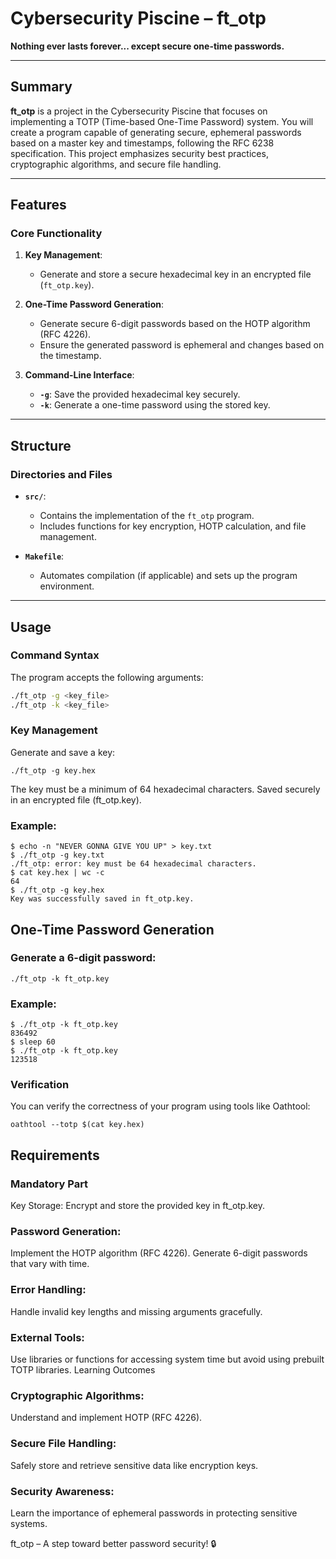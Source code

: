 # Cybersecurity Piscine – ft_otp

**Nothing ever lasts forever... except secure one-time passwords.**

---

## Summary

**ft_otp** is a project in the Cybersecurity Piscine that focuses on implementing a TOTP (Time-based One-Time Password) system. You will create a program capable of generating secure, ephemeral passwords based on a master key and timestamps, following the RFC 6238 specification. This project emphasizes security best practices, cryptographic algorithms, and secure file handling.

---

## Features

### Core Functionality

1. **Key Management**:
   - Generate and store a secure hexadecimal key in an encrypted file (`ft_otp.key`).

2. **One-Time Password Generation**:
   - Generate secure 6-digit passwords based on the HOTP algorithm (RFC 4226).
   - Ensure the generated password is ephemeral and changes based on the timestamp.

3. **Command-Line Interface**:
   - **`-g`**: Save the provided hexadecimal key securely.
   - **`-k`**: Generate a one-time password using the stored key.

---

## Structure

### Directories and Files

- **`src/`**:
  - Contains the implementation of the `ft_otp` program.
  - Includes functions for key encryption, HOTP calculation, and file management.

- **`Makefile`**:
  - Automates compilation (if applicable) and sets up the program environment.

---

## Usage

### Command Syntax

The program accepts the following arguments:
```bash
./ft_otp -g <key_file>
./ft_otp -k <key_file>
```

### Key Management
Generate and save a key:

```
./ft_otp -g key.hex
```
The key must be a minimum of 64 hexadecimal characters.
Saved securely in an encrypted file (ft_otp.key).

### Example:
```
$ echo -n "NEVER GONNA GIVE YOU UP" > key.txt
$ ./ft_otp -g key.txt
./ft_otp: error: key must be 64 hexadecimal characters.
$ cat key.hex | wc -c
64
$ ./ft_otp -g key.hex
Key was successfully saved in ft_otp.key.
```
## One-Time Password Generation
### Generate a 6-digit password:
```
./ft_otp -k ft_otp.key
```

### Example:
```
$ ./ft_otp -k ft_otp.key
836492
$ sleep 60
$ ./ft_otp -k ft_otp.key
123518
```

### Verification
You can verify the correctness of your program using tools like Oathtool:
```
oathtool --totp $(cat key.hex)
```

## Requirements
### Mandatory Part
Key Storage:
Encrypt and store the provided key in ft_otp.key.

### Password Generation:
Implement the HOTP algorithm (RFC 4226).
Generate 6-digit passwords that vary with time.
### Error Handling:
Handle invalid key lengths and missing arguments gracefully.
### External Tools:
Use libraries or functions for accessing system time but avoid using prebuilt TOTP libraries.
Learning Outcomes
### Cryptographic Algorithms:
Understand and implement HOTP (RFC 4226).
### Secure File Handling:
Safely store and retrieve sensitive data like encryption keys.
### Security Awareness:
Learn the importance of ephemeral passwords in protecting sensitive systems.

ft_otp – A step toward better password security! 🔒
